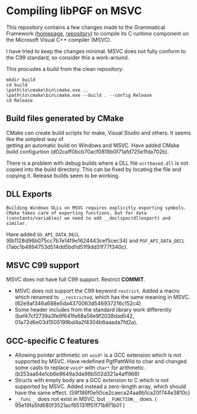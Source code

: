 # Compiling libPGF on MSVC

This repository contains a few changes made to the Grammatical Framework ([homepage](http://grammaticalframework.org), [repository](http://github.com/grammaticalframework/gf)) to compile its C runtime component on the Microsoft Visual C++ compiler (MSVC).

I have tried to keep the changes minimal. MSVC does not fully conform to the C99 standard, so consider this a work-around.

This procudes a build from the clean repository:
```shell
mkdir build
cd build
\path\to\cmake\bin\cmake.exe ..
\path\to\cmake\bin\cmake.exe --build . --config Release
cd Release
```

## Build files generated by CMake
CMake can create build scripts for make, Visual Studio and others. It seems like the simplest way of  
getting an automatic build on Windows and MSVC. Have added CMake build configurtion (d02caff0bcb70acf0818b0f71afd725e1fda702b).

There is a problem with debug builds where a DLL file `ucrtbased.dll` is not copied into the build
directory. This can be fixed by locating the file and copying it. Release builds seem to be working.

## DLL Exports
    Building Windows DLLs on MSVC requires explicitly exporting symbols.
    CMake takes care of exporting functions, but for data
    (constants/variables) we need to add __declspec(dllexport) and similar.

Have added `GU_API_DATA_DECL` (6b1128d96b075cc7b7e14f9e1624443cef5cec34)
and `PGF_API_DATA_DECL` (7abc1b4894753d514dd5bd1d51f9dd31f77f340c).

## MSVC C99 support
MSVC does not have full C99 support. Restrict **COMMIT**.
    
 -  MSVC does not support the C99 keyword `restrict`.
  Added a macro which renamed to `__restricted`, which
  has the same meaning in MSVC. (62e9af346a688e5da4370063d546937216c152c4)
 - Some header includes from the standard library work differently 
   (baf47cf2739a3fe9f641fe68a56e9f2038dad542, 
     01a72d6e03d1505199bd4a2f4304b6aaada7fd2a).
## GCC-specific C features
    
 - Allowing pointer arithmetic on `void*` is a GCC extension
 which is not supported by MSVC. Have redefined PgfPattWild to
 char and changed some casts to replace `void*` with `char*` for
 arithmetic. (b253aa64e1cb6e9649a3de98b502d321a4aff968)
 - Structs with empty body are a GCC extension to C
 which is not supported by MSVC.
 Added instead a zero-length array, which should
 have the same effect. (59f186f0e50ce2caeca24aa9b1ca20f744e3810c)
- `__func__` does not exist in MSVC, but `__FUNCTION__` does.
  ( 95e19fa5fd680f3521acf65131ff51f71b6f1b01 )
    

